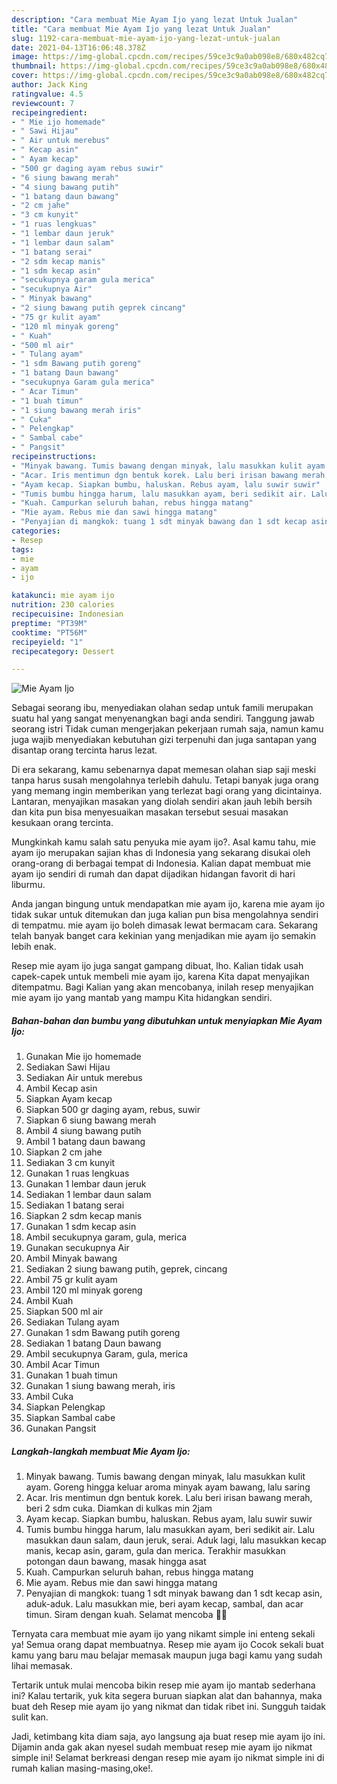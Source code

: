 ```yaml
---
description: "Cara membuat Mie Ayam Ijo yang lezat Untuk Jualan"
title: "Cara membuat Mie Ayam Ijo yang lezat Untuk Jualan"
slug: 1192-cara-membuat-mie-ayam-ijo-yang-lezat-untuk-jualan
date: 2021-04-13T16:06:48.378Z
image: https://img-global.cpcdn.com/recipes/59ce3c9a0ab098e8/680x482cq70/mie-ayam-ijo-foto-resep-utama.jpg
thumbnail: https://img-global.cpcdn.com/recipes/59ce3c9a0ab098e8/680x482cq70/mie-ayam-ijo-foto-resep-utama.jpg
cover: https://img-global.cpcdn.com/recipes/59ce3c9a0ab098e8/680x482cq70/mie-ayam-ijo-foto-resep-utama.jpg
author: Jack King
ratingvalue: 4.5
reviewcount: 7
recipeingredient:
- " Mie ijo homemade"
- " Sawi Hijau"
- " Air untuk merebus"
- " Kecap asin"
- " Ayam kecap"
- "500 gr daging ayam rebus suwir"
- "6 siung bawang merah"
- "4 siung bawang putih"
- "1 batang daun bawang"
- "2 cm jahe"
- "3 cm kunyit"
- "1 ruas lengkuas"
- "1 lembar daun jeruk"
- "1 lembar daun salam"
- "1 batang serai"
- "2 sdm kecap manis"
- "1 sdm kecap asin"
- "secukupnya garam gula merica"
- "secukupnya Air"
- " Minyak bawang"
- "2 siung bawang putih geprek cincang"
- "75 gr kulit ayam"
- "120 ml minyak goreng"
- " Kuah"
- "500 ml air"
- " Tulang ayam"
- "1 sdm Bawang putih goreng"
- "1 batang Daun bawang"
- "secukupnya Garam gula merica"
- " Acar Timun"
- "1 buah timun"
- "1 siung bawang merah iris"
- " Cuka"
- " Pelengkap"
- " Sambal cabe"
- " Pangsit"
recipeinstructions:
- "Minyak bawang. Tumis bawang dengan minyak, lalu masukkan kulit ayam. Goreng hingga keluar aroma minyak ayam bawang, lalu saring"
- "Acar. Iris mentimun dgn bentuk korek. Lalu beri irisan bawang merah, beri 2 sdm cuka. Diamkan di kulkas min 2jam"
- "Ayam kecap. Siapkan bumbu, haluskan. Rebus ayam, lalu suwir suwir"
- "Tumis bumbu hingga harum, lalu masukkan ayam, beri sedikit air. Lalu masukkan daun salam, daun jeruk, serai. Aduk lagi, lalu masukkan kecap manis, kecap asin, garam, gula dan merica. Terakhir masukkan potongan daun bawang, masak hingga asat"
- "Kuah. Campurkan seluruh bahan, rebus hingga matang"
- "Mie ayam. Rebus mie dan sawi hingga matang"
- "Penyajian di mangkok: tuang 1 sdt minyak bawang dan 1 sdt kecap asin, aduk-aduk. Lalu masukkan mie, beri ayam kecap, sambal, dan acar timun. Siram dengan kuah. Selamat mencoba 💚💚"
categories:
- Resep
tags:
- mie
- ayam
- ijo

katakunci: mie ayam ijo 
nutrition: 230 calories
recipecuisine: Indonesian
preptime: "PT39M"
cooktime: "PT56M"
recipeyield: "1"
recipecategory: Dessert

---
```



![Mie Ayam Ijo](https://img-global.cpcdn.com/recipes/59ce3c9a0ab098e8/680x482cq70/mie-ayam-ijo-foto-resep-utama.jpg)

Sebagai seorang ibu, menyediakan olahan sedap untuk famili merupakan suatu hal yang sangat menyenangkan bagi anda sendiri. Tanggung jawab seorang istri Tidak cuman mengerjakan pekerjaan rumah saja, namun kamu juga wajib menyediakan kebutuhan gizi terpenuhi dan juga santapan yang disantap orang tercinta harus lezat.

Di era  sekarang, kamu sebenarnya dapat memesan olahan siap saji meski tanpa harus susah mengolahnya terlebih dahulu. Tetapi banyak juga orang yang memang ingin memberikan yang terlezat bagi orang yang dicintainya. Lantaran, menyajikan masakan yang diolah sendiri akan jauh lebih bersih dan kita pun bisa menyesuaikan masakan tersebut sesuai masakan kesukaan orang tercinta. 



Mungkinkah kamu salah satu penyuka mie ayam ijo?. Asal kamu tahu, mie ayam ijo merupakan sajian khas di Indonesia yang sekarang disukai oleh orang-orang di berbagai tempat di Indonesia. Kalian dapat membuat mie ayam ijo sendiri di rumah dan dapat dijadikan hidangan favorit di hari liburmu.

Anda jangan bingung untuk mendapatkan mie ayam ijo, karena mie ayam ijo tidak sukar untuk ditemukan dan juga kalian pun bisa mengolahnya sendiri di tempatmu. mie ayam ijo boleh dimasak lewat bermacam cara. Sekarang telah banyak banget cara kekinian yang menjadikan mie ayam ijo semakin lebih enak.

Resep mie ayam ijo juga sangat gampang dibuat, lho. Kalian tidak usah capek-capek untuk membeli mie ayam ijo, karena Kita dapat menyajikan ditempatmu. Bagi Kalian yang akan mencobanya, inilah resep menyajikan mie ayam ijo yang mantab yang mampu Kita hidangkan sendiri.

<!--inarticleads1-->

##### Bahan-bahan dan bumbu yang dibutuhkan untuk menyiapkan Mie Ayam Ijo:

1. Gunakan  Mie ijo homemade
1. Sediakan  Sawi Hijau
1. Sediakan  Air untuk merebus
1. Ambil  Kecap asin
1. Siapkan  Ayam kecap
1. Siapkan 500 gr daging ayam, rebus, suwir
1. Siapkan 6 siung bawang merah
1. Ambil 4 siung bawang putih
1. Ambil 1 batang daun bawang
1. Siapkan 2 cm jahe
1. Sediakan 3 cm kunyit
1. Gunakan 1 ruas lengkuas
1. Gunakan 1 lembar daun jeruk
1. Sediakan 1 lembar daun salam
1. Sediakan 1 batang serai
1. Siapkan 2 sdm kecap manis
1. Gunakan 1 sdm kecap asin
1. Ambil secukupnya garam, gula, merica
1. Gunakan secukupnya Air
1. Ambil  Minyak bawang
1. Sediakan 2 siung bawang putih, geprek, cincang
1. Ambil 75 gr kulit ayam
1. Ambil 120 ml minyak goreng
1. Ambil  Kuah
1. Siapkan 500 ml air
1. Sediakan  Tulang ayam
1. Gunakan 1 sdm Bawang putih goreng
1. Sediakan 1 batang Daun bawang
1. Ambil secukupnya Garam, gula, merica
1. Ambil  Acar Timun
1. Gunakan 1 buah timun
1. Gunakan 1 siung bawang merah, iris
1. Ambil  Cuka
1. Siapkan  Pelengkap
1. Siapkan  Sambal cabe
1. Gunakan  Pangsit




<!--inarticleads2-->

##### Langkah-langkah membuat Mie Ayam Ijo:

1. Minyak bawang. Tumis bawang dengan minyak, lalu masukkan kulit ayam. Goreng hingga keluar aroma minyak ayam bawang, lalu saring
1. Acar. Iris mentimun dgn bentuk korek. Lalu beri irisan bawang merah, beri 2 sdm cuka. Diamkan di kulkas min 2jam
1. Ayam kecap. Siapkan bumbu, haluskan. Rebus ayam, lalu suwir suwir
1. Tumis bumbu hingga harum, lalu masukkan ayam, beri sedikit air. Lalu masukkan daun salam, daun jeruk, serai. Aduk lagi, lalu masukkan kecap manis, kecap asin, garam, gula dan merica. Terakhir masukkan potongan daun bawang, masak hingga asat
1. Kuah. Campurkan seluruh bahan, rebus hingga matang
1. Mie ayam. Rebus mie dan sawi hingga matang
1. Penyajian di mangkok: tuang 1 sdt minyak bawang dan 1 sdt kecap asin, aduk-aduk. Lalu masukkan mie, beri ayam kecap, sambal, dan acar timun. Siram dengan kuah. Selamat mencoba 💚💚




Ternyata cara membuat mie ayam ijo yang nikamt simple ini enteng sekali ya! Semua orang dapat membuatnya. Resep mie ayam ijo Cocok sekali buat kamu yang baru mau belajar memasak maupun juga bagi kamu yang sudah lihai memasak.

Tertarik untuk mulai mencoba bikin resep mie ayam ijo mantab sederhana ini? Kalau tertarik, yuk kita segera buruan siapkan alat dan bahannya, maka buat deh Resep mie ayam ijo yang nikmat dan tidak ribet ini. Sungguh taidak sulit kan. 

Jadi, ketimbang kita diam saja, ayo langsung aja buat resep mie ayam ijo ini. Dijamin anda gak akan nyesel sudah membuat resep mie ayam ijo nikmat simple ini! Selamat berkreasi dengan resep mie ayam ijo nikmat simple ini di rumah kalian masing-masing,oke!.

